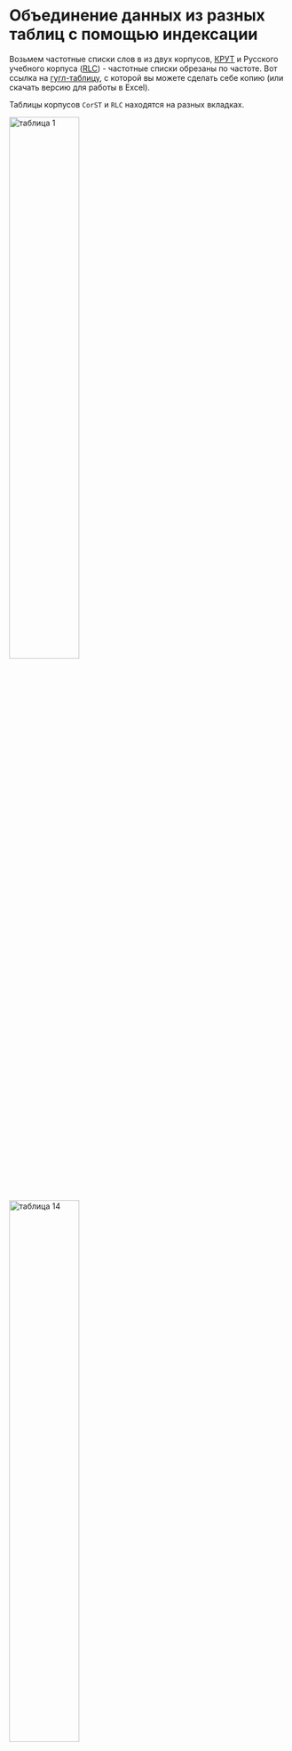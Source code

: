 # Объединение данных из разных таблиц с помощью индексации

Возьмем частотные списки слов в из двух корпусов, [КРУТ](http://web-corpora.net/CoRST) и Русского учебного корпуса ([RLC](http://web-corpora.net/RLC)) - частотные списки обрезаны по частоте. 
Вот ссылка на [гугл-таблицу](), с которой вы можете сделать себе копию (или скачать версию для работы в Excel).

Таблицы корпусов `CorST` и `RLC` находятся на разных вкладках.

<img src="https://github.com/ElizavetaKuzmenko/Programming-and-computer-instruments/blob/master/images/1.png" alt="таблица 1" width="50%">

<img src="https://github.com/ElizavetaKuzmenko/Programming-and-computer-instruments/blob/master/images/14.png" alt="таблица 14" width="50%">    

Мы хотим получить общую таблицу, где данные из двух таблиц сведены вместе и их можно сравнить.

Внимание, в получившейся таблице могут и должны будут встречаться **пустые ячейки**!

## Что нужно делать:

**Шаг 0.**
Заполните в обеих таблицах столбец "Ранг". Ваши таблицы уже отсортированы по частоте, поэтому заполним этот столбец числами 1, 2, 3 и т.д. Есть разные способы сделать это, например, заполнить первые 3 ячейки, выделить и дважды кликнуть на нижний правый угол (там появится "+"). Или вставить 1, а потом использовать формулу `=1+D2` и т.п., которая будет увеличивать значения на 1.

Теперь сложнее. Слова с одинаковой частотой должны получить одинаковый ранг, например, слова _может_, _также_, _является_ и _у_ в CorST должны получить ранг 28, 29, 29, 31, соответственно. Придумайте и используйте формулу, которая может это сделать. 
(Если вы не справитесь с этим заданием, переходите к следующим шагам, ваши ответы будут засчитаны, но оценка будет снижена на 1 балл.)

**Шаг 1.**

Добавим в таблицу `CorST` столбец "Номер строки, на которой слово стоит в RLC". 

<img src="https://github.com/ElizavetaKuzmenko/Programming-and-computer-instruments/blob/master/images/3.png" alt="таблица 3" width="80%">

**Шаг 2.**

Затем для каждого слова в таблице `CorST` нужно:
  * найти его в столбце "Слово" таблицы `RLC`
  * определить номер строки, на которой он стоит
  * записать этот номер в столбец "Номер..." таблицы `CorST`
  
Сделаем это с помощью формулы `=ПОИСКПОЗ(...)` (в английской версии `=MATCH(...)`).   
В Excel эту формулу можно найти на вкладке Формулы в разделе "Ссылки и массивы".   

<img src="https://github.com/ElizavetaKuzmenko/Programming-and-computer-instruments/blob/master/images/4.png" alt="таблица 4">

В окне вставки формул укажем три аргумента:
  * Искомое_значение: кликните на ячейку с лексемой слева.
  * Просматриваемый массив: затем перейдите на лист таблицы `RLC` и выделите столбец "Слово"
  * Тип сопоставления: 0 (обозначает точное совпадение).

Нажмем OK.

<img src="https://github.com/ElizavetaKuzmenko/Programming-and-computer-instruments/blob/master/images/5.png" alt="таблица 5" width="80%">

В ячейке должен отобразиться номер строки, на которой искомое слово стоит в таблице `RLC`. Проверьте (с помощью поиска), что номер правильный.

Скопируем ячейку с формулой и вставим ее в том же столбце напротив всех остальных слов (можно дважды кликнуть на правый нижний угол заполненной ячейки, чтобы ее формула автоматически растянулась на весь столбец; выделение можно также растянуть на весь диапазон до конца таблицы, пользуясь комбинацией горячих клавиш `Shift` + `Ctrl` + стрелка вниз). 

<img src="https://github.com/ElizavetaKuzmenko/Programming-and-computer-instruments/blob/master/images/6.png" alt="таблица 6" width="50%">

**NB** Пересчет значений ячеек может занять некоторое время, особенно для больших таблиц.
Если после пересчета значений в каких-то ячейках появится #Н/Д (в английской версии - #N/A), это означает, что строка с таким словом не найдена.

**Шаг 3**

Добавим в таблицу `CorST` столбец "IPM-RLC". 

<img src="https://github.com/ElizavetaKuzmenko/Programming-and-computer-instruments/blob/master/images/7.png" alt="таблица 7" width="50%">

**Шаг 4**

На вкладке Формулы в разделе "Ссылки и массивы" найдем формулу "ИНДЕКС" (в английской версии "INDEX"), и в открывшемся мастере формулы:
   * выберите первую опцию

<img src="https://github.com/ElizavetaKuzmenko/Programming-and-computer-instruments/blob/master/images/8.png" alt="таблица 8" width="80%">

   * Массив: перейдите на лист `RLC` и выделите столбец с IPM.
   * Номер_строки: поставьте курсор на поле "Номер..." в таблице `CorST`
   * Номер_столбца: оставьте пустым, так как мы работаем с одним столбцом.

<img src="https://github.com/ElizavetaKuzmenko/Programming-and-computer-instruments/blob/master/images/9.png" alt="таблица 9" width="100%">

Нажмите ОК.

Проверьте (с помощью поиска), что частота для данного слова указана правильно.
Скопируем ячейку с формулой и вставим ее напротив всех остальных слов.

<img src="https://github.com/ElizavetaKuzmenko/Programming-and-computer-instruments/blob/master/images/10.png" alt="таблица 10" width="60%">

Теперь мы переставили все найденные данные из таблицы `RLC`. Осталось добавить те слова из `RLC`, которых не нашлось в основной таблице.

**Шаг 5**

Теперь все будет наоборот: добавим в таблицу `RLC` столбец "Номер строки, на которой слово стоит в CorST".

**Шаг 6**

Для каждого слова в таблице `RLC` найдем его позицию в столбце со словами таблицы `CorST` и запишем в столбце "Номер строки..." (так же, как в Шаге 2).

<img src="https://github.com/ElizavetaKuzmenko/Programming-and-computer-instruments/blob/master/images/11.png" alt="таблица 11" width="80%">

**Шаг 7**

Теперь мы хотим взять из таблицы `RLC` только те слова, которых не нашлось в списке `CorST`. 
Для этого отфильтруем все ячейки со значением "#Н/Д" в столбце "Номер строки...".

Делается это так:

  * Выделяем всю таблицу, нажав на ее левый верхний угол.
  * На вкладке "Данные" ищем функцию "Фильтр", нажимаем.
  * Выбираем нужную нам колонку "Номер строки, на которой слово стоит в CorST", нажав на небольшую белую кнопку справа от ее названия.
  * Создаем и применяем фильтр с условием "равно..." и значением "#Н/Д" (или "equals" "#N/A" в англоязычном интерфейсе).
  * Готово, теперь у нас остались только нужные слова!
 
Если отфильтровать слова почему-то не удалось, можно попробовать отсортировать их по значению столбца "Номер строки, на которой слово стоит в RLC". Так все слова со значением "#Н/Д" в этом столбце окажутся внизу или вверху таблицы, и их можно будет скопировать вручную.
  
<img src="https://github.com/ElizavetaKuzmenko/Programming-and-computer-instruments/blob/master/images/13.png" alt="таблица 13" width="60%">

Теперь добавим данные по этим словам в таблицу `CorST` (тут можно просто скопировать слова в столбец "Слова", внизу под существующим списком, а затем скопировать значения IPM в столбец `IPM-RLC`).
_Примечание_: если вам не удается вставить скопировать слова на другую вкладку, значит, вы пытаетесь вставить содержание целого столбца в часть другого столбца, что невозможно. Выделите именно диапазон ячеек от первого до последнего слова (и соответствующий диапазон частот).  

**Шаг 8** 

Теперь у нас в таблице `CorST` сведены все данные! 

Давайте выделим нужные нам данные в отдельный лист. Создадим лист "merge", вставим туда колонки Слово, IPM-CorST и IPM-RLC (используйте специальную вставку: только значений). В столбце IPM-RLC замените все вхождения #Н/Д на пустую строку. Укажите формат ячеек с IPM - числовой.

<img src="https://github.com/ElizavetaKuzmenko/Programming-and-computer-instruments/blob/master/images/14.png" alt="таблица 14" width="50%">   

Отсортируйте таблицу по столбцу "Слово" (по возрастанию), а затем по столбцу "IPM-CorST" (по убыванию).  

**УРА!**

## Вопросы для проверки:
Вопросы находятся в этой [форме](https://forms.gle/a7E7d6dGvrHqtLcMA). Ответьте на них.  
При ответах на вопросы не сортируйте таблицу, а пользуйтесь фильтрами в нужных столбцах. 


